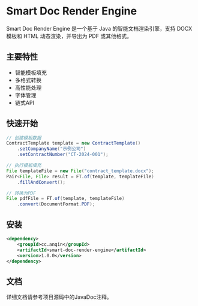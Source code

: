 # Smart Doc Render Engine

Smart Doc Render Engine 是一个基于 Java 的智能文档渲染引擎，支持 DOCX 模板和 HTML 动态渲染，并导出为 PDF 或其他格式。

## 主要特性

- 智能模板填充
- 多格式转换
- 高性能处理
- 字体管理
- 链式API

## 快速开始

```java
// 创建模板数据
ContractTemplate template = new ContractTemplate()
    .setCompanyName("示例公司")
    .setContractNumber("CT-2024-001");

// 执行模板填充
File templateFile = new File("contract_template.docx");
Pair<File, File> result = FT.of(template, templateFile)
    .fillAndConvert();

// 转换为PDF
File pdfFile = FT.of(template, templateFile)
    .convert(DocumentFormat.PDF);
```

## 安装

```xml
<dependency>
    <groupId>cc.anqin</groupId>
    <artifactId>smart-doc-render-engine</artifactId>
    <version>1.0.0</version>
</dependency>
```

## 文档

详细文档请参考项目源码中的JavaDoc注释。
